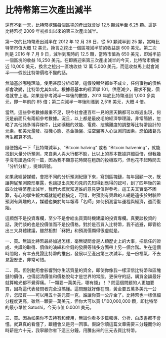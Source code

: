 # 比特幣第三次產出減半

還有不到一天，比特幣挖礦每個區塊的產出就會從 12.5 顆減半至 6.25 顆。這是比特幣從 2009 年初推出以來的第三次產出減半。

第一次的比特幣產出減半在 2012 年 12 月 28 日，從 50 顆減半到 25 顆，當時比特幣市值大概 12 美元，換言之挖出一個區塊減半前的收益是 600 美元。第二次則是 2016 年 7 月 9 日，減半到現時的 12.5 顆，當時市值為 650 美元，即減半前一個區塊的收益 16,250 美元。在即將迎來第三次產出減半的今天，比特幣市價接近 10,000 美元，換言之挖出一區塊收益 12 萬 5,000 美元，而這收益馬上就會減半——假設比特幣價格不變的話。

無論基於哪種理論，使用甚麼分析框架，這假設顯然都並不成立，任何事物的價格都會改變，比特幣尤其如此。根據最基本的經濟學 101，供應減少，需求不變，價格就會上漲。如果是參考減半一年後的數據，2013 年底比特幣漲到 1,000 多美元，即一年前的 85 倍；第二次減半一年後則漲到 2,518 美元，大概 4 倍。

當然，這些參考數據嚴重不足，現今社會連百年一見的黑天鵝都可以每週出現，何況是前面只有兩組參考數據。況且，以上都是最皮毛的經濟學理論，非常簡陋，忽略了其他諸多博弈條件，比如礦機的效能、電費、挖礦難度的調整等比特幣設計的元素，和美元濫發、投機心態、基金操盤、沽空盤等人心叵測的因素，恐怕諸葛亮再生都算不清。

隨便搜索一下「比特幣減半」、“Bitcoin halving" 或者 "Bitcoin halvening"，就能找到大量分析預測，來自素人與大行都不缺，比以上的基本數據詳細百倍，但我幾乎沒有讀過任何一篇，因為我不願意花時間在粗疏的投機取巧，但也花不起時間去「分析分析」，提煉訊號。

如果我經營媒體，會把不同的分析預測紀錄下來，寫到區塊鏈，每年回顧一次，既讓狗屁預測原形畢露，也讓提出真知灼見的先知得到應得的認可，到了四年後的第四次比特幣產出減半，我們大概就知道誰的意見更值得參考。這工夫其實毫不困難，有心的學生報大概就能輕鬆搞定，可惜，對預測有興趣的人總是遠多於對驗證預測有興趣的人，媒體也樂於每年報導「名師」如何預測當年運程與經濟，週而復始。

這顯然不是投資專欄，至少不是會給出買賣時機建議的投資專欄。真要談投資的話，我們談的也是投價值而不是投價格。對於是否買入比特幣，我不逃避，即管給出三大具體建議，雖然相對「冧把」和預測價顯得很虛就是。

一、買。無論比特幣最終加過怎樣，毫無疑問會是人類歷史上的大事，把信任的證成、共識的取得、價值的演繹和金錢的發展等諸多方面帶上另一個台階。生在這個時間點，有幸去見證比特幣的推出，發展以至產出第三次減半，是一份福氣，不去見證歷史，非常可惜。

二、買。但別動用會影響到你生活質量的資金，即使你像我一樣深信比特幣和區塊鏈的價值，也得認清價值和價格脫勾才是世界的常態。更保守的話，購買金額最好就算輸光都不覺得痛。「一顆要一萬美元，哪有錢」！？問這個問題的人更加要買，因為這代表發問者完全沒搞懂。這問題就好像在問，黃金要五萬多美元一公斤，怎麼買——可以用五十美元買一克，誰讓你買一公斤金了。比特幣也一樣但細分程度更高，雖然一顆要一萬美元，但你大可以買 1/100,000,000 顆，即比特幣的最小單位 Satoshi，今天市值 0.0001 美元。

三、買。因為如果你不去持有和使用，無論你看多少篇報導、分析、白皮書都不會懂。就算真的看懂了，跟體會又是另一回事。假設你讀這篇文章需要三分鐘而你的時薪是六十元，我寧願你省下這三分鐘，用騰出來的三元去買比特幣。




